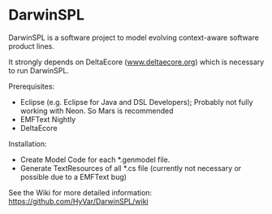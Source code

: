 # DarwinSPL
DarwinSPL is a software project to model evolving context-aware software product lines.

It strongly depends on DeltaEcore (www.deltaecore.org) which is necessary to run DarwinSPL.

Prerequisites:
- Eclipse (e.g. Eclipse for Java and DSL Developers); Probably not fully working with Neon. So Mars is recommended
- EMFText Nightly
- DeltaEcore

Installation:
- Create Model Code for each *.genmodel file.
- Generate TextResources of all *.cs file (currently not necessary or possible due to a EMFText bug)



See the Wiki for more detailed information:
https://github.com/HyVar/DarwinSPL/wiki
